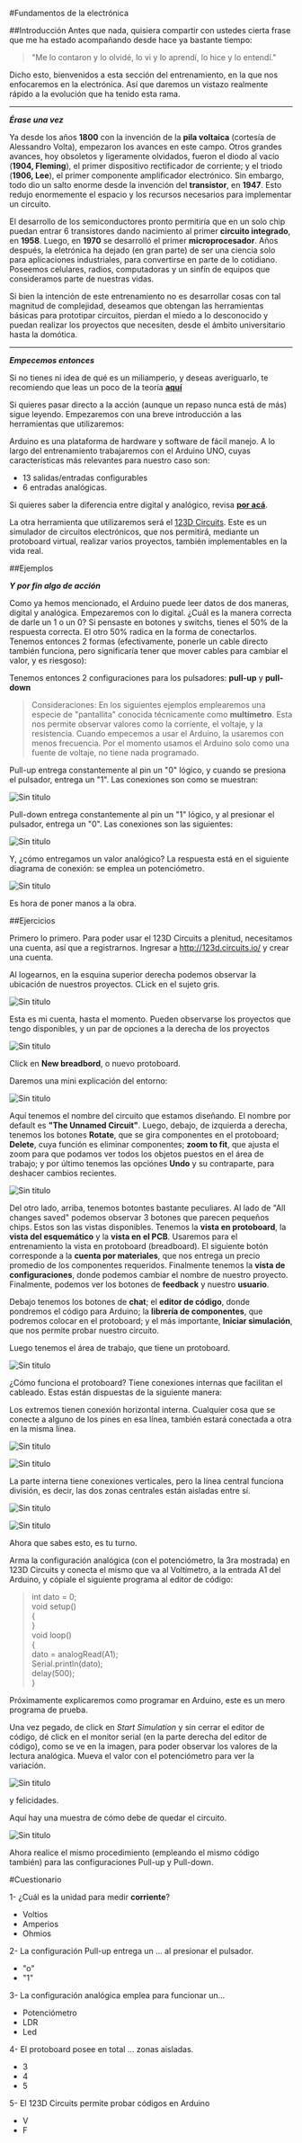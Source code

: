 #Fundamentos de la electrónica

##Introducción
Antes que nada, quisiera compartir con ustedes cierta frase que me ha estado acompañando desde hace ya bastante tiempo:  
>"Me lo contaron y lo olvidé, lo vi y lo aprendí, lo hice y lo entendí."

Dicho esto, bienvenidos a esta sección del entrenamiento, en la que nos enfocaremos en la electrónica. Así que daremos un vistazo realmente rápido a la evolución que ha tenido esta rama.


 

----------

***Érase una vez***

Ya desde los años **1800** con la invención de la **pila voltaica** (cortesía de Alessandro Volta), empezaron los avances en este campo. Otros grandes avances, hoy obsoletos y ligeramente olvidados, fueron el diodo al vacío (**1904, Fleming**), el primer dispositivo rectificador de corriente; y el triodo (**1906, Lee**), el primer componente amplificador electrónico. Sin embargo, todo dio un salto enorme desde la invención del **transistor**, en **1947**. Esto redujo enormemente el espacio y los recursos necesarios para implementar un circuito.

El desarrollo de los semiconductores pronto permitiría que en un solo chip puedan entrar 6 transistores dando nacimiento al primer **circuito integrado**, en **1958**. Luego, en **1970** se desarrolló el primer **microprocesador**. Años después, la eletrónica ha dejado (en gran parte) de ser una ciencia solo para aplicaciones industriales, para convertirse en parte de lo cotidiano. Poseemos celulares, radios, computadoras y un sinfín de equipos que consideramos parte de nuestras vidas. 

Si bien la intención de este entrenamiento no es desarrollar cosas con tal magnitud de complejidad, deseamos que obtengan las herramientas básicas para prototipar circuitos, pierdan el miedo a lo desconocido y puedan realizar los proyectos que necesiten, desde el ámbito universitario hasta la domótica.

---

***Empecemos entonces***

Si no tienes ni idea de qué es un miliamperio, y deseas averiguarlo, te recomiendo que leas un poco de la teoría **[aquí](https://github.com/eyallico/Content/blob/master/Semana1/Electronica/Teoria.md)** 

Si quieres pasar directo a la acción (aunque un repaso nunca está de más) sigue leyendo. Empezaremos con una breve introducción a las herramientas que utilizaremos:

Arduino es una plataforma de hardware y software de fácil manejo. A lo largo del entrenamiento trabajaremos con el Arduino UNO, cuyas características más relevantes para nuestro caso son:

- 13 salidas/entradas configurables
- 6 entradas analógicas.

Si quieres saber la diferencia entre digital y analógico, revisa **[por acá](https://github.com/eyallico/Content/blob/master/Semana1/Electronica/DigitalVsAnalogico.md )**.

La otra herramienta que utilizaremos será el [123D Circuits](http://123d.circuits.io/). Este es un simulador de circuitos electrónicos, que nos permitirá, mediante un protoboard virtual, realizar varios proyectos, también implementables en la vida real.

##Ejemplos

***Y por fin algo de acción***

Como ya hemos mencionado, el Arduino puede leer datos de dos maneras, digital y analógica. Empezaremos con lo digital. ¿Cuál es la manera correcta de darle un 1 o un 0? Si pensaste en botones y switchs, tienes el 50% de la respuesta correcta. El otro 50% radica en la forma de conectarlos. Tenemos entonces 2 formas (efectivamente, ponerle un cable directo también funciona, pero significaría tener que mover cables para cambiar el valor, y es riesgoso):

Tenemos entonces 2 configuraciones para los pulsadores: **pull-up** y **pull-down**

>Consideraciones: En los siguientes ejemplos emplearemos una especie de "pantallita" conocida técnicamente como **multímetro**. Esta nos permite observar valores como la corriente, el voltaje, y la resistencia. Cuando empecemos a usar el Arduino, la usaremos con menos frecuencia. Por el momento usamos el Arduino solo como una fuente de voltaje, no tiene nada programado.

Pull-up entrega constantemente al pin un "0" lógico, y cuando se presiona el pulsador, entrega un "1". Las conexiones son como se muestran:

![Sin titulo](Imagenes/PullUp.JPG)

Pull-down entrega constantemente al pin un "1" lógico, y al presionar el pulsador, entrega un "0". Las conexiones son las siguientes:

![Sin titulo](Imagenes/PullDown.JPG)

Y, ¿cómo entregamos un valor analógico? La respuesta está en el siguiente diagrama de conexión: se emplea un potenciómetro.

![Sin titulo](Imagenes/Analog.JPG)

Es hora de poner manos a la obra. 

##Ejercicios

Primero lo primero.
Para poder usar el 123D Circuits a plenitud, necesitamos una cuenta, así que a registrarnos. Ingresar a <http://123d.circuits.io/>  y crear una cuenta.

Al logearnos, en la esquina superior derecha podemos observar la ubicación de nuestros proyectos. CLick en el sujeto gris.

![Sin titulo](Imagenes/123Da.JPG)

Esta es mi cuenta, hasta el momento. Pueden observarse los proyectos que tengo disponibles, y un par de opciones a la derecha de los proyectos

![Sin titulo](Imagenes/123Db.JPG)

Click en **New breadbord**, o nuevo protoboard.

Daremos una mini explicación del entorno:

![Sin titulo](Imagenes/123Dc.JPG)

Aquí tenemos el nombre del circuito que estamos diseñando. El nombre por default es **"The Unnamed Circuit"**. Luego, debajo, de izquierda a derecha, tenemos los botones **Rotate**, que se gira componentes en el protoboard; **Delete**, cuya función es eliminar componentes; **zoom to fit**, que ajusta el zoom para que podamos ver todos los objetos puestos en el área de trabajo; y por último tenemos las opciónes **Undo** y su contraparte, para deshacer cambios recientes.

![Sin titulo](Imagenes/123Dd.JPG)

Del otro lado, arriba, tenemos botontes bastante peculiares. Al lado de "All changes saved" podemos observar 3 botones que parecen pequeños chips. Estos son las vistas disponibles. Tenemos la **vista en protoboard**, la **vista del esquemático** y la **vista en el PCB**. Usaremos para el entrenamiento la vista en protoboard (breadboard). El siguiente botón corresponde a la **cuenta por materiales**, que nos entrega un precio promedio de los componentes requeridos. Finalmente tenemos la **vista de configuraciones**, donde podemos cambiar el nombre de nuestro proyecto. Finalmente, podemos ver los botones de **feedback** y nuestro **usuario**.

Debajo tenemos los botones de **chat**; el **editor de código**, donde pondremos el código para Arduino; la **librería de componentes**, que podremos colocar en el protoboard; y el más importante, **Iniciar simulación**, que nos permite probar nuestro circuito.

Luego tenemos el área de trabajo, que tiene un protoboard.

![Sin titulo](Imagenes/123De.JPG)

¿Cómo funciona el protoboard? 
Tiene conexiones internas que facilitan el cableado. Estas están dispuestas de la siguiente manera:

Los extremos tienen conexión horizontal interna. Cualquier cosa que se conecte a alguno de los pines en esa línea, también estará conectada a otra en la misma línea.

![Sin titulo](Imagenes/Proto1.JPG)

![Sin titulo](Imagenes/Proto4.JPG)

La parte interna tiene conexiones verticales, pero la línea central funciona división, es decir, las dos zonas centrales están aisladas entre sí.

![Sin titulo](Imagenes/Proto2.JPG)

![Sin titulo](Imagenes/Proto3.JPG)


Ahora que sabes esto, es tu turno.

Arma la configuración analógica (con el potenciómetro, la 3ra mostrada) en 123D Circuits y conecta el mismo que va al Voltímetro, a la entrada A1 del Arduino, y cópiale el siguiente programa al editor de código:

> int dato = 0;  
>void setup()  
{  
>}  
>void loop()   
{  
>dato = analogRead(A1);    
>Serial.println(dato);   
>delay(500);  
>}

Próximamente explicaremos como programar en Arduino, este es un mero programa de prueba.

Una vez pegado, de click en *Start Simulation* y sin cerrar el editor de código, dé click en el monitor serial (en la parte derecha del editor de código), como se ve en la imagen, para poder observar los valores de la lectura analógica. Mueva el valor con el potenciómetro para ver la variación. 

![Sin titulo](Imagenes/MonitorSerial.JPG)

y felicidades.

Aquí hay una muestra de cómo debe de quedar el circuito.

![Sin titulo](Imagenes/PlanchaEjer1.JPG)

Ahora realice el mismo procedimiento (empleando el mismo código también) para las configuraciones Pull-up y Pull-down.

#Cuestionario

1-  ¿Cuál es la unidad para medir **corriente**?
- Voltios
- Amperios
- Ohmios

2-  La configuración Pull-up entrega un ... al presionar el pulsador.
- "o"
- "1"

3-  La configuración analógica emplea para funcionar un...
- Potenciómetro
- LDR
- Led

4- El protoboard posee en total ... zonas aisladas.
- 3
- 4
- 5

5-  El 123D Circuits permite probar códigos en Arduino
- V
- F









